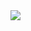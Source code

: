 <img src = "https://www.vectorlogo.zone/logos/w3_html5/w3_html5-icon.svg" href="https://www.w3.org/html/"/>

